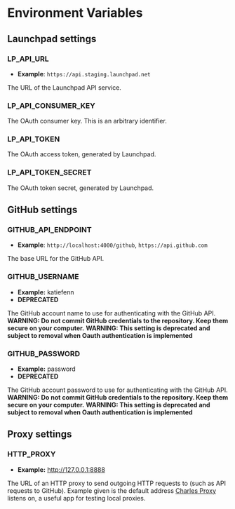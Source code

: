 # Environment Variables

## Launchpad settings

### LP\_API\_URL

- **Example**: `https://api.staging.launchpad.net`

The URL of the Launchpad API service.

### LP\_API\_CONSUMER\_KEY

The OAuth consumer key.  This is an arbitrary identifier.

### LP\_API\_TOKEN

The OAuth access token, generated by Launchpad.

### LP\_API\_TOKEN\_SECRET

The OAuth token secret, generated by Launchpad.

## GitHub settings

### GITHUB_API_ENDPOINT
- **Example**: `http://localhost:4000/github`, `https://api.github.com`

The base URL for the GitHub API.

### GITHUB_USERNAME
- **Example:** katiefenn
- **DEPRECATED**

The GitHub account name to use for authenticating with the GitHub API.
**WARNING: Do not commit GitHub credentials to the repository. Keep them secure on your computer.**
**WARNING: This setting is deprecated and subject to removal when Oauth authentication is implemented**

### GITHUB_PASSWORD
- **Example:** password
- **DEPRECATED**

The GitHub account password to use for authenticating with the GitHub API.
**WARNING: Do not commit GitHub credentials to the repository. Keep them secure on your computer.**
**WARNING: This setting is deprecated and subject to removal when Oauth authentication is implemented**

## Proxy settings
### HTTP_PROXY
- **Example:** http://127.0.0.1:8888

The URL of an HTTP proxy to send outgoing HTTP requests to (such as API requests to GitHub). Example given is the default address [Charles Proxy](https://www.charlesproxy.com/) listens on, a useful app for testing local proxies.

